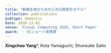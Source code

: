 ```yaml
---
title: "動画生成のための三次元顔変形モデル"
collection: publications
pubtype: domestic
date: 2020-12-02
venue: 'Visual Computing 2020, Short Paper'
award: '- VCショート発表賞'
---
```


**Xingchao Yang***, Kota Yamaguchi, Shunsuke Saito